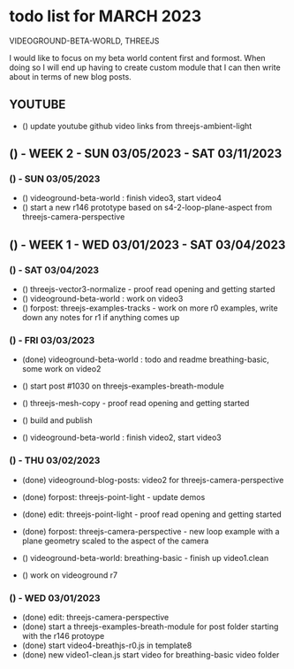 # todo list for MARCH 2023

VIDEOGROUND-BETA-WORLD, THREEJS

I would like to focus on my beta world content first and formost. When doing so I will end up having to create custom module that I can then write about in terms of new blog posts.

## YOUTUBE
* () update youtube github video links from threejs-ambient-light

<!-------- ----------
-- WEEK 2
---------- --------->
## () - WEEK 2 - SUN 03/05/2023 - SAT 03/11/2023

### () - SUN 03/05/2023
* () videoground-beta-world : finish video3, start video4
* () start a new r146 prototype based on s4-2-loop-plane-aspect from threejs-camera-perspective

<!-------- ----------
-- WEEK 1
---------- --------->
## () - WEEK 1 - WED 03/01/2023 - SAT 03/04/2023

### () - SAT 03/04/2023
* () threejs-vector3-normalize - proof read opening and getting started
* () videoground-beta-world : work on video3
* () forpost: threejs-examples-tracks - work on more r0 examples, write down any notes for r1 if anything comes up

### () - FRI 03/03/2023
* (done) videoground-beta-world : todo and readme breathing-basic, some work on video2
<!-- write new -->
* () start post #1030 on threejs-examples-breath-module
<!-- for post/edit-->
* () threejs-mesh-copy - proof read opening and getting started

* () build and publish

* () videoground-beta-world : finish video2, start video3

### () - THU 03/02/2023
* (done) videoground-blog-posts: video2 for threejs-camera-perspective
* (done) forpost: threejs-point-light - update demos
* (done) edit: threejs-point-light - proof read opening and getting started
* (done) forpost: threejs-camera-perspective - new loop example with a plane geometry scaled to the aspect of the camera

* () videoground-beta-world: breathing-basic - finish up video1.clean
* () work on videoground r7


### () - WED 03/01/2023
* (done) edit: threejs-camera-perspective
* (done) start a threejs-examples-breath-module for post folder starting with the r146 protoype
* (done) start video4-breathjs-r0.js in template8
* (done) new video1-clean.js start video for breathing-basic video folder
